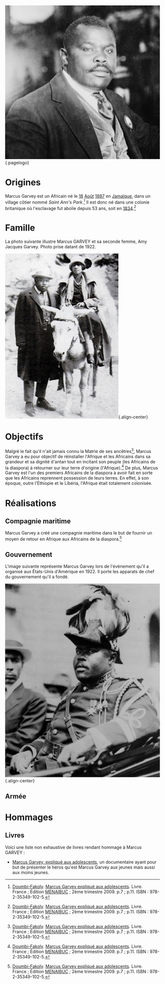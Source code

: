 <!-- TITLE: Marcus Gavey -->
<!-- SUBTITLE: Présentation de Marcus Gavey -->

![Marcus Garvey Portrait](/uploads/personnalite/marcus-garvey-portrait.png "Marcus Garvey Portrait"){.pagelogo}

# Origines
Marcus Garvey est un Africain né le [18](/histoire/date/calendrier-gregorien/par-jour/18) [Août](/histoire/date/calendrier-gregorien/par-mois/aout) [1887](/histoire/date/calendrier-gregorien/par-annee/1887) en [Jamaïque](/geographie/ile/caraibes/midi/xamayca), dans un village côtier nommé *Saint Ann's Park*.[^1] Il est donc né dans une colonie britanique où l'esclavage fut abolie depuis 53 ans, soit en [1834](https://partage.leremsesh.com/histoire/date/calendrier-gregorien/par-annee/1834).[^1]

# Famille
La photo suivante illustre Marcus GARVEY et sa seconde femme, Amy Jacques Garvey. Photo prise datant de 1922.

![Marcus With Amy Jacques Garvey](/uploads/personnalite/marcus-with-amy-jacques-garvey.png "Marcus Garvey et Amy Jacques Garvey, sa seconde femme, en 1922."){.align-center}

# Objectifs
Malgré le fait qu'il n'ait jamais connu la Matrie de ses ancêtres[^1], Marcus Garvey a eu pour objectif de réinstaller l'Afrique et les Africains dans sa grandeur et sa dignité d'antan tout en incitant son peuple (les Africains de la diaspora) à retourner sur leur terre d'origine (l'Afrique).[^1]
De plus, Marcus Garvey est l'un des premiers Africains de la diaspora à avoir fait en sorte que les Africains reprennent possession de leurs terres. En effet, à son époque, outre l'Éthiopie et le Libéria, l'Afrique était totalement colonisée.

# Réalisations
## Compagnie maritime
Marcus Garvey a créé une compagnie maritime dans le but de fournir un moyen de retour en Afrique aux Africains de la diaspora.[^1]

## Gouvernement
L'image suivante représente Marcus Garvey lors de l'évènement qu'il a organisé aux États-Unis d'Amérique en 1922. Il porte les apparats de chef du gouvernement qu'il a fondé.

![Marcus Garvey March 1922](/uploads/personnalite/marcus-garvey-march-1922.png "Marcus Garvey 1922"){.align-center}

## Armée

# Hommages
## Livres
Voici une liste non exhaustive de livres rendant hommage à Marcus GARVEY :
* [Marcus Garvey, expliqué aux adolescents](/ouvrage/documentaire/marcus-garvey-explique-aux-adolescents), un documentaire ayant pour but de présenter le héros qu'est Marcus Garvey aux jeunes mais aussi aux moins jeunes.


[^1]: [Doumbi-Fakoly](/personnalite/homme/guerrier/afrique/nord-ouest/empire/mali/fakoli-manden). [Marcus Garvey expliqué aux adolescents](/ouvrage/documentaire/marcus-garvey-explique-aux-adolescents). Livre. France ; Édition [MENAIBUC](/organisme/editeur/menaibuc) ; 2ème trimestre 2009. p.7 ; p.11. ISBN : 978-2-35349-102-5. 